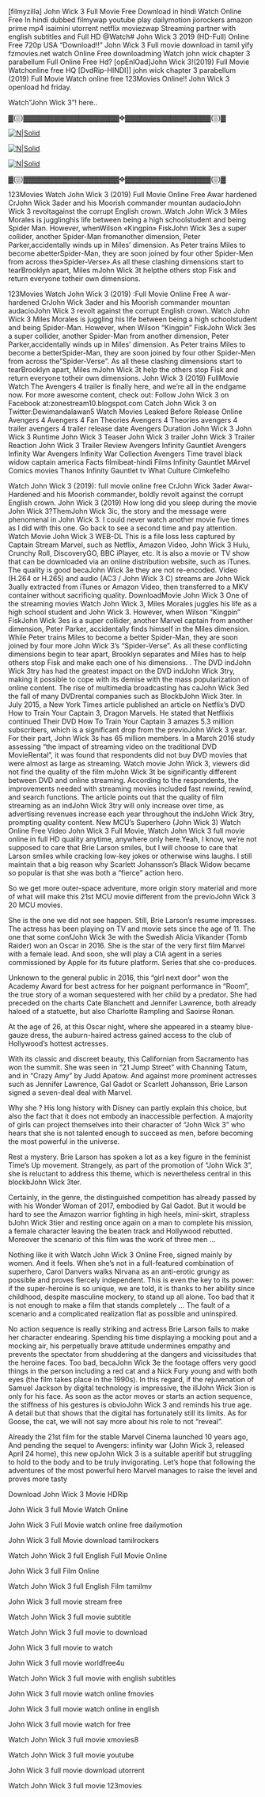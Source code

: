 [filmyzilla] John Wick 3 Full Movie Free Download in hindi Watch Online Free In hindi dubbed filmywap youtube play dailymotion jiorockers amazon prime mp4 isaimini utorrent netflix moviezwap Streaming partner with english subtitles and Full HD @Watch# John Wick 3 2019 (HD-Full) Online Free 720p USA “Download!!” John Wick 3 Full movie download in tamil yify fzmovies.net watch Online Free downloadming Watch john wick chapter 3 parabellum Full Online Free Hd? [opEnlOad]John Wick 3!(2019) Full Movie Watchonline free HQ [DvdRip-HINDI]] john wick chapter 3 parabellum (2019) Full Movie Watch online free 123Movies Online!! John Wick 3 openload hd friday.

Watch”John Wick 3”! here..

▓(▒)▓▓▓▓▓▓▓▓▓▓▓▓▓▓▓▓▓▓▓✥▓▓▓▓▓▓▓▓▓▓▓▓▓▓▓▓▓(▒)▓

<p><a href="https://imdbtvmovie.com/movie/458156/john-wick-chapter-3-ndash-parabellum.html"rel="nofollow noopener external"><img src="https://i.imgur.com/FUWfCSR.png" alt="N|Solid"></a></p
<p><a href="https://imdbtvmovie.com/movie/458156/john-wick-chapter-3-ndash-parabellum.html"rel="nofollow noopener external"><img src="https://i.imgur.com/oClmMrg.png" alt="N|Solid"></a></p>
<p><a href="https://imdbtvmovie.com/movie/458156/john-wick-chapter-3-ndash-parabellum.html"rel="nofollow noopener external"><img src="https://assets1.ignimgs.com/2019/01/15/fin04-johnwick3-teaser-1547573204586_1280w.jpg" alt="N|Solid"></a></p>

▓(▒)▓▓▓▓▓▓▓▓▓▓▓▓▓▓▓▓▓▓▓✥▓▓▓▓▓▓▓▓▓▓▓▓▓▓▓▓▓(▒)▓

123Movies Watch John Wick 3 (2019) Full Movie Online Free Awar hardened CrJohn Wick 3ader and his Moorish commander mountan audacioJohn Wick 3 revoltagainst the corrupt English crown..Watch John Wick 3 Miles Morales is jugglinghis life between being a high schoolstudent and being Spider Man. However, whenWilson «Kingpin» FiskJohn Wick 3es a super collider, another Spider-Man fromanother dimension, Peter Parker,accidentally winds up in Miles’ dimension. As Peter trains Miles to become abetterSpider-Man, they are soon joined by four other Spider-Men from across the»Spider-Verse».As all these clashing dimensions start to tearBrooklyn apart, Miles mJohn Wick 3t helpthe others stop Fisk and return everyone totheir own dimensions.

123Movies Watch John Wick 3 (2019) :Full Movie Online Free A war-hardened CrJohn Wick 3ader and his Moorish commander mountan audacioJohn Wick 3 revolt against the corrupt English crown..Watch John Wick 3 Miles Morales is juggling his life between being a high schoolstudent and being Spider-Man. However, when Wilson “Kingpin” FiskJohn Wick 3es a super collider, another Spider-Man from another dimension, Peter Parker,accidentally winds up in Miles’ dimension. As Peter trains Miles to become a betterSpider-Man, they are soon joined by four other Spider-Men from across the”Spider-Verse”. As all these clashing dimensions start to tearBrooklyn apart, Miles mJohn Wick 3t help the others stop Fisk and return everyone totheir own dimensions. John Wick 3 (2019) FullMovie Watch The Avengers 4 trailer is finally here, and we’re all in the endgame now. For more awesome content, check out: Follow John Wick 3 on Facebook at:zonestream10.blogspot.com Catch John Wick 3 on Twitter:Dewimandalawan5 Watch Movies Leaked Before Release Online Avengers 4 Avengers 4 Fan Theories Avengers 4 Theories avengers 4 trailer avengers 4 trailer release date Avengers Duration John Wick 3 John Wick 3 Runtime John Wick 3 Teaser John Wick 3 trailer John Wick 3 Trailer Reaction John Wick 3 Trailer Review Avengers Infinity Gauntlet Avengers Infinity War Avengers Infinity War Collection Avengers Time travel black widow captain america Facts filmibeat-hindi Films Infinity Gauntlet MArvel Comics movies Thanos Infinity Gauntlet tv What Culture Címkefelho

Watch John Wick 3 (2019): full movie online free CrJohn Wick 3ader Awar-Hardened and his Moorish commander, boldly revolt against the corrupt English crown. John Wick 3 (2019) How long did you sleep during the movie John Wick 3?ThemJohn Wick 3ic, the story and the message were phenomenal in John Wick 3. I could never watch another movie five times as I did with this one. Go back to see a second time and pay attention. Watch Movie John Wick 3 WEB-DL This is a file loss less captured by Captain Stream Marvel, such as Netflix, Amazon Video, John Wick 3 Hulu, Crunchy Roll, DiscoveryGO, BBC iPlayer, etc. It is also a movie or TV show that can be downloaded via an online distribution website, such as iTunes. The quality is good becaJohn Wick 3e they are not re-encoded. Video (H.264 or H.265) and audio (AC3 / John Wick 3 C) streams are John Wick 3ually extracted from iTunes or Amazon Video, then transferred to a MKV container without sacrificing quality. DownloadMovie John Wick 3 One of the streaming movies Watch John Wick 3, Miles Morales juggles his life as a high school student and John Wick 3. However, when Wilson “Kingpin” FiskJohn Wick 3es is a super collider, another Marvel captain from another dimension, Peter Parker, accidentally finds himself in the Miles dimension. While Peter trains Miles to become a better Spider-Man, they are soon joined by four more John Wick 3’s “Spider-Verse”. As all these conflicting dimensions begin to tear apart, Brooklyn separates and Miles has to help others stop Fisk and make each one of his dimensions. . The DVD indJohn Wick 3try has had the greatest impact on the DVD indJohn Wick 3try, making it possible to cope with its demise with the mass popularization of online content. The rise of multimedia broadcasting has caJohn Wick 3ed the fall of many DVDrental companies such as BlockbJohn Wick 3ter. In July 2015, a New York Times article published an article on Netflix’s DVD How to Train Your Captain 3, Dragon Marvels. He stated that Netflixis continued Their DVD How To Train Your Captain 3 amazes 5.3 million subscribers, which is a significant drop from the previoJohn Wick 3 year. For their part, John Wick 3s has 65 million members. In a March 2016 study assessing “the impact of streaming video on the traditional DVD MovieRental”, it was found that respondents did not buy DVD movies that were almost as large as streaming. Watch movie John Wick 3, viewers did not find the quality of the film mJohn Wick 3t be significantly different between DVD and online streaming. According to the respondents, the improvements needed with streaming movies included fast rewind, rewind, and search functions. The article points out that the quality of film streaming as an indJohn Wick 3try will only increase over time, as advertising revenues increase each year throughout the indJohn Wick 3try, prompting quality content. New MCU’s Superhero (John Wick 3) Watch Online Free Video John Wick 3 Full Movie, Watch John Wick 3 full movie online in full HD quality anytime, anywhere only here.Yeah, I know, we’re not supposed to care that Brie Larson smiles, but I will choose to care that Larson smiles while cracking low-key jokes or otherwise wins laughs. I still maintain that a big reason why Scarlett Johansson’s Black Widow became so popular is that she was both a “fierce” action hero.

So we get more outer-space adventure, more origin story material and more of what will make this 21st MCU movie different from the previoJohn Wick 3 20 MCU movies.

She is the one we did not see happen. Still, Brie Larson’s resume impresses. The actress has been playing on TV and movie sets since the age of 11. The one that some confJohn Wick 3e with the Swedish Alicia Vikander (Tomb Raider) won an Oscar in 2016. She is the star of the very first film Marvel with a female lead. And soon, she will play a CIA agent in a series commissioned by Apple for its future platform. Series that she co-produces.

Unknown to the general public in 2016, this “girl next door” won the Academy Award for best actress for her poignant performance in “Room”, the true story of a woman sequestered with her child by a predator. She had preceded on the charts Cate Blanchett and Jennifer Lawrence, both already haloed of a statuette, but also Charlotte Rampling and Saoirse Ronan.

At the age of 26, at this Oscar night, where she appeared in a steamy blue-gauze dress, the auburn-haired actress gained access to the club of Hollywood’s hottest actresses.

With its classic and discreet beauty, this Californian from Sacramento has won the summit. She was seen in “21 Jump Street” with Channing Tatum, and in “Crazy Amy” by Judd Apatow. And against more prominent actresses such as Jennifer Lawrence, Gal Gadot or Scarlett Johansson, Brie Larson signed a seven-deal deal with Marvel.

Why she ? His long history with Disney can partly explain this choice, but also the fact that it does not embody an inaccessible perfection. A majority of girls can project themselves into their character of “John Wick 3” who hears that she is not talented enough to succeed as men, before becoming the most powerful in the universe.

Rest a mystery. Brie Larson has spoken a lot as a key figure in the feminist Time’s Up movement. Strangely, as part of the promotion of “John Wick 3”, she is reluctant to address this theme, which is nevertheless central in this blockbJohn Wick 3ter.

Certainly, in the genre, the distinguished competition has already passed by with his Wonder Woman of 2017, embodied by Gal Gadot. But it would be hard to see the Amazon warrior fighting in high heels, mini-skirt, strapless bJohn Wick 3tier and resting once again on a man to complete his mission, a female character leaving the beaten track and Hollywood rebutted. Moreover the scenario of this film was the work of three men …

Nothing like it with Watch John Wick 3 Online Free, signed mainly by women. And it feels. When she’s not in a full-featured combination of superhero, Carol Danvers walks Nirvana as an anti-erotic grungy as possible and proves fiercely independent. This is even the key to its power: if the super-heroine is so unique, we are told, it is thanks to her ability since childhood, despite masculine mockery, to stand up all alone. Too bad that it is not enough to make a film that stands completely … The fault of a scenario and a complicated realization flat as possible and uninspired.

No action sequence is really striking and actress Brie Larson fails to make her character endearing. Spending his time displaying a mocking pout and a mocking air, his perpetually brave attitude undermines empathy and prevents the spectator from shuddering at the dangers and vicissitudes that the heroine faces. Too bad, becaJohn Wick 3e the footage offers very good things in the person including a red cat and a Nick Fury young and with both eyes (the film takes place in the 1990s). In this regard, if the rejuvenation of Samuel Jackson by digital technology is impressive, the illJohn Wick 3ion is only for his face. As soon as the actor moves or starts an action sequence, the stiffness of his gestures is obvioJohn Wick 3 and reminds his true age. A detail but that shows that the digital has fortunately still its limits. As for Goose, the cat, we will not say more about his role to not “reveal”.

Already the 21st film for the stable Marvel Cinema launched 10 years ago, And pending the sequel to Avengers: infinity war (John Wick 3, released April 24 home), this new opJohn Wick 3 is a suitable aperitif but struggling to hold to the body and to be truly invigorating. Let’s hope that following the adventures of the most powerful hero Marvel manages to raise the level and proves more tasty

Download John Wick 3 Movie HDRip

John Wick 3 full Movie Watch Online

John Wick 3 Full Movie watch online free dailymotion

John Wick 3 full Movie download tamilrockers

Watch John Wick 3 full English Full Movie Online

John Wick 3 full Film Online

Watch John Wick 3 full English Film tamilmv

John Wick 3 full movie stream free

Watch John Wick 3 full movie subtitle

Watch John Wick 3 full movie to download

John Wick 3 full movie to watch

John Wick 3 full movie worldfree4u

Watch John Wick 3 full movie with english subtitles

John Wick 3 full movie watch online fmovies

John Wick 3 full movie watch online in english

John Wick 3 full movie watch for free

Watch John Wick 3 full movie xmovies8

Watch John Wick 3 full movie youtube

John Wick 3 full movie download utorrent

Watch John Wick 3 full movie 123movies
